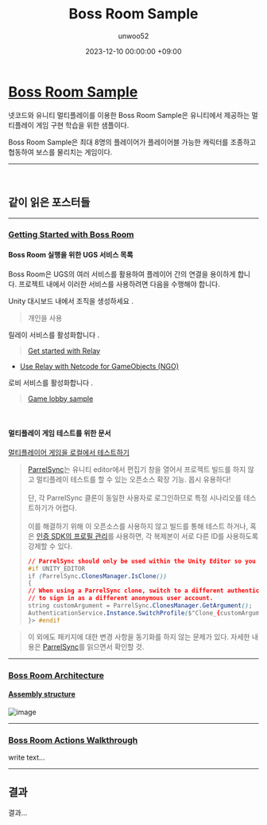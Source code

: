 ﻿---
title: Boss Room Sample
author: unwoo52
date: 2023-12-10 00:00:00 +09:00
categories: [UnityMultiplayer, Multiplayer, NetCode, BossRoom]
tags: [UnityMultiplayer, Multiplayer, NetCode, BossRoom]
---

# [Boss Room Sample](https://docs-multiplayer.unity3d.com/netcode/current/learn/bossroom/bossroom/)

넷코드와 유니티 멀티플레이를 이용한 Boss Room Sample은 유니티에서 제공하는 멀티플레이 게임 구현 학습을 위한 샘플이다.

Boss Room Sample은 최대 8명의 플레이어가 플레이어블 가능한 캐릭터를 조종하고 협동하여 보스를 물리치는 게임이다.

---

<br>

## 같이 읽은 포스터들

---

### [Getting Started with Boss Room](https://docs-multiplayer.unity3d.com/netcode/current/learn/bossroom/bossroom/)

#### Boss Room 실행을 위한 UGS 서비스 목록
Boss Room은 UGS의 여러 서비스를 활용하여 플레이어 간의 연결을 용이하게 합니다. 프로젝트 내에서 이러한 서비스를 사용하려면 다음을 수행해야 합니다.

Unity 대시보드 내에서 조직을 생성하세요 .

> 개인을 사용

릴레이 서비스를 활성화합니다 .

> [Get started with Relay](https://docs.unity.com/ugs/manual/relay/manual/get-started)

+ [Use Relay with Netcode for GameObjects (NGO)](https://docs.unity.com/ugs/en-us/manual/relay/manual/relay-and-ngo)

로비 서비스를 활성화합니다 .

> [Game lobby sample](https://docs.unity.com/ugs/manual/lobby/manual/game-lobby-sample)


<br>


#### 멀티플레이 게임 테스트를 위한 문서

[멀티플레이어 게임을 로컬에서 테스트하기](https://docs-multiplayer.unity3d.com/netcode/current/tutorials/testing/testing_locally/)

> [ParrelSync](https://docs-multiplayer.unity3d.com/netcode/current/tutorials/testing/testing_locally/#parrelsync)는 유니티 editor에서 편집기 창을 열어서 프로젝트 빌드를 하지 않고 멀티플레이 테스트를 할 수 있는 오픈소스 확장 기능. 몹시 유용하다!
> <br> <br> 단, 각 ParrelSync 클론이 동일한 사용자로 로그인하므로 특정 시나리오를 테스트하기가 어렵다.
> <br> <br> 이를 해결하기 위해 이 오픈소스를 사용하지 않고 빌드를 통해 테스트 하거나, 혹은 [인증 SDK의 프로필 관리](https://docs.unity.com/authentication/ProfileManagement.html)를 사용하면, 각 복제본이 서로 다른 ID를 사용하도록 강제할 수 있다.
> ```css
> // ParrelSync should only be used within the Unity Editor so you should use the UNITY_EDITOR define
> #if UNITY_EDITOR
> if (ParrelSync.ClonesManager.IsClone())
> {
> // When using a ParrelSync clone, switch to a different authentication profile to force the clone
> // to sign in as a different anonymous user account.
> string customArgument = ParrelSync.ClonesManager.GetArgument();
> AuthenticationService.Instance.SwitchProfile($"Clone_{customArgument}_Profile");
> }> #endif
> ```

> 이 외에도 패키지에 대한 변경 사항을 동기화를 하지 않는 문제가 있다. 자세한 내용은 [ParrelSync](https://docs-multiplayer.unity3d.com/netcode/current/tutorials/testing/testing_locally/#parrelsync)를 읽으면서 확인할 것.


---

### [Boss Room Architecture](https://docs-multiplayer.unity3d.com/netcode/current/learn/bossroom/bossroom-architecture/)

#### [Assembly structure](https://docs.unity3d.com/kr/2019.4/Manual/ScriptCompilationAssemblyDefinitionFiles.html)

![image](https://github.com/unwoo52/unwoo52.github.io/assets/73688472/ce4015c1-d071-4f32-af20-0f4e260267bf)


---

### [Boss Room Actions Walkthrough](https://docs-multiplayer.unity3d.com/netcode/current/learn/bossroom/bossroom-actions/)

write text...

---

## 결과

결과...
